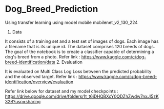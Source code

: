 # Dog_Breed_Prediction
Using transfer learning using model mobile mobilenet_v2_130_224 

1. Data

It consists of a training set and a test set of images of dogs. Each image has a filename that is its unique id. The dataset comprises 120 breeds of dogs.
The goal of the notebook is to create a classifier capable of determining a dog's breed from a photo.
Refer link : https://www.kaggle.com/c/dog-breed-identification/data
2. Evaluation

It is evaluated on Multi Class Log Loss between the predicted probability and the observed target.
Refer link : https://www.kaggle.com/c/dog-breed-identification/overview/evaluation

Refer link below for dataset and my model checkpoints :
  https://drive.google.com/drive/folders/1t_t6iDHQBXcY0QDZhZwdw7nxJl5zK32B?usp=sharing
